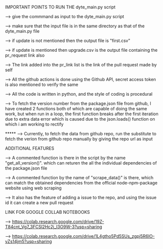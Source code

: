 IMPORTANT POINTS TO RUN THE dyte_main.py script

--> give the commmand as input to the dyte_main.py script

--> make sure that the input file is in the same directory as that of the dyte_main.py file

--> if update is not mentioned then the output file is "first.csv"

--> if update is mentioned then upgrade.csv is the output file containing the pr_request link also

--> The link added into the pr_link list is the link of the pull request made by self

--> All the github actions is done using the Github API, secret access token is also mentioned to verify the same

--> All the code is written in python, and the style of coding is procedural

--> To fetch the version number from the package.json file from github, I have created 2 functions both of which are capable of doing the same work, but when run in a      loop, the first function breaks after the first iteration due to extra data error which is caused due to the json.loads() function on which i am working to            rectify

***** -->  Currently, to fetch the data from github repo, run the substitute to fetch the verion from github repo manually by giving the repo url as input

ADDITIONAL FEATURES

--> A commented function is there in the script by the name "get_all_version()". which can returen the all the individual dependencies of the package.json file

--> A commented function by the name of "scrape_data()" is there, which can match the obtained dependencies from the official node-npm-package website using web scraping

--> It also has the feature of adding a issue to the repo, and using the issue id it can create a new pull request


LINK FOR GOOGLE COLLAB NOTEBOOKS

-->  https://colab.research.google.com/drive/19Z-T84cnt_Vg7_3FCSl2Hc2j_I3O9W-3?usp=sharing

-->  https://colab.research.google.com/drive/1L4gtho5Pd5SUs_zgpj5R6IO-vZs14jm5?usp=sharing

